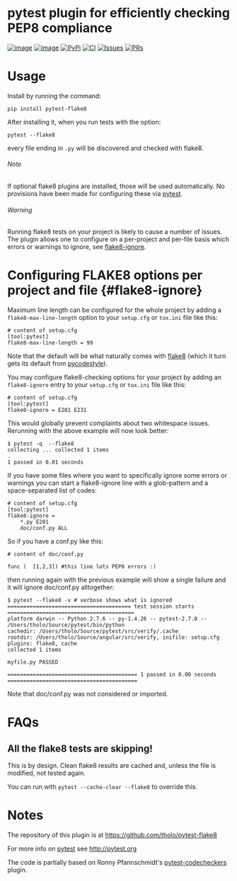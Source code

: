 pytest plugin for efficiently checking PEP8 compliance
===============

[![image](https://img.shields.io/pypi/v/pytest-flake8.svg)](https://pypi.python.org/pypi/pytest-flake8)
[![image](https://img.shields.io/pypi/pyversions/pytest-flake8.svg)](https://pypi.python.org/pypi/pytest-flake8)
[![PyPi](https://img.shields.io/pypi/status/pytest-flake8.svg)](https://pypi.python.org/pypi/pytest-flake8)
[![CI](https://github.com/VRGhost/pytest-flake8/actions/workflows/main.yml/badge.svg)](https://github.com/VRGhost/pytest-flake8/actions/workflows/main.yml)
[![Issues](https://img.shields.io/github/issues/VRGhost/pytest-flake8.svg)](https://github.com/VRGhost/pytest-flake8/issues)
[![PRs](https://img.shields.io/github/issues-pr/VRGhost/pytest-flake8.svg)](https://github.com/VRGhost/pytest-flake8/pulls)

Usage
=====

Install by running the command:

    pip install pytest-flake8

After installing it, when you run tests with the option:

    pytest --flake8

every file ending in `.py` will be discovered and checked with flake8.

###### Note

If optional flake8 plugins are installed, those will be used
automatically. No provisions have been made for configuring these via
[pytest](http://pytest.org).


###### Warning


Running flake8 tests on your project is likely to cause a number of
issues. The plugin allows one to configure on a per-project and per-file
basis which errors or warnings to ignore, see
[flake8-ignore](#flake8-ignore).


Configuring FLAKE8 options per project and file {#flake8-ignore}
===============================================

Maximum line length can be configured for the whole project by adding a
`flake8-max-line-length` option to your `setup.cfg` or `tox.ini` file
like this:

    # content of setup.cfg
    [tool:pytest]
    flake8-max-line-length = 99

Note that the default will be what naturally comes with
[flake8](https://pypi.python.org/pypi/flake8) (which it turn gets its
default from [pycodestyle](https://pypi.python.org/pypi/pycodestyle)).

You may configure flake8-checking options for your project by adding an
`flake8-ignore` entry to your `setup.cfg` or `tox.ini` file like this:

    # content of setup.cfg
    [tool:pytest]
    flake8-ignore = E201 E231

This would globally prevent complaints about two whitespace issues.
Rerunning with the above example will now look better:

    $ pytest -q  --flake8
    collecting ... collected 1 items
    .
    1 passed in 0.01 seconds

If you have some files where you want to specifically ignore some errors
or warnings you can start a flake8-ignore line with a glob-pattern and a
space-separated list of codes:

    # content of setup.cfg
    [tool:pytest]
    flake8-ignore = 
        *.py E201
        doc/conf.py ALL

So if you have a conf.py like this:

    # content of doc/conf.py

    func (  [1,2,3]) #this line lots PEP8 errors :)

then running again with the previous example will show a single failure
and it will ignore doc/conf.py alltogether:

    $ pytest --flake8 -v # verbose shows what is ignored
    ======================================= test session starts ========================================
    platform darwin -- Python 2.7.6 -- py-1.4.26 -- pytest-2.7.0 -- /Users/tholo/Source/pytest/bin/python
    cachedir: /Users/tholo/Source/pytest/src/verify/.cache
    rootdir: /Users/tholo/Source/angular/src/verify, inifile: setup.cfg
    plugins: flake8, cache
    collected 1 items

    myfile.py PASSED

    ========================================= 1 passed in 0.00 seconds =========================================

Note that doc/conf.py was not considered or imported.

FAQs
====

All the flake8 tests are skipping!
----------------------------------

This is by design. Clean flake8 results are cached and, unless the file
is modified, not tested again.

You can run with `pytest --cache-clear --flake8` to override this.

Notes
=====

The repository of this plugin is at
<https://github.com/tholo/pytest-flake8>

For more info on [pytest](http://pytest.org) see <http://pytest.org>

The code is partially based on Ronny Pfannschmidt\'s
[pytest-codecheckers](https://pypi.python.org/pypi/pytest-codecheckers)
plugin.
